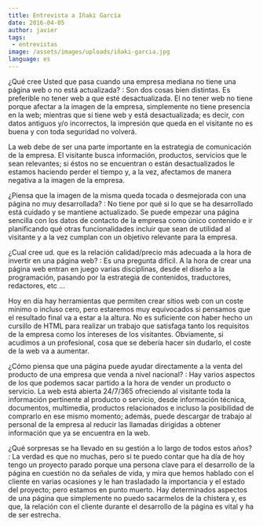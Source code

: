 ```yaml
---
title: Entrevista a Iñaki García
date: 2016-04-05
author: javier
tags:
 - entrevistas
image: /assets/images/uploads/iñaki-garcia.jpg
language: es
---
```


¿Qué cree Usted que pasa cuando una empresa mediana no tiene una página web o no está actualizada?
: Son dos cosas bien distintas. Es preferible no tener web a que esté desactualizada. El no tener web no tiene porque afectar a la imagen de la empresa, simplemente no tiene presencia en la web; mientras que si tiene web y está desactualizada; es decir, con datos antiguos y/o incorrectos, la impresión que queda en el visitante no es buena y con toda seguridad no volverá.

  La web debe de ser una parte importante en la estrategia de comunicación de la empresa. El visitante busca información, productos, servicios que le sean relevantes; si éstos no se encuentran o están desactualizados le estamos haciendo perder el tiempo y, a la vez, afectamos de manera negativa a la imagen de la empresa.

¿Piensa que la imagen de la misma queda tocada o desmejorada con una página no muy desarrollada?
: No tiene por qué si lo que se ha desarrollado está cuidado y se mantiene actualizado. Se puede empezar una página sencilla con los datos de contacto de la empresa como único contenido e ir planificando qué otras funcionalidades incluir que sean de utilidad al visitante y a la vez cumplan con un objetivo relevante para la empresa.

¿Cual cree ud. que es la relación calidad/precio más adecuada a la hora de invertir en una página web?
: Es una pregunta difícil. A la hora de crear una página web entran en juego varias disciplinas, desde el diseño a la programación, pasando por la estrategia de contenidos, traductores, redactores, etc ...

  Hoy en día hay herramientas que permiten crear sitios web con un coste mínimo o incluso cero, pero estaremos muy equivocados si pensamos que el resultado final va a estar a la altura. No es suficiente con haber hecho un cursillo de HTML para realizar un trabajo que satisfaga tanto los requisitos de la empresa como los intereses de los visitantes. Obviamente, si acudimos a un profesional, cosa que se debería hacer sin dudarlo, el coste de la web va a aumentar.

¿Cómo piensa que una página puede ayudar directamente a la venta del producto de una empresa que venda a nivel nacional?
: Hay varios aspectos de los que podemos sacar partido a la hora de vender un producto o servicio. La web está abierta 24/7/365 ofreciendo al visitante toda la información pertinente al producto o servicio, desde información técnica, documentos, multimedia, productos relacionados e incluso la posibilidad de comprarlo en ese mismo momento; además, puede descargar de trabajo al personal de la empresa al reducir las llamadas dirigidas a obtener información que ya se encuentra en la web.

¿Qué sorpresas se ha llevado en su gestión a lo largo de todos estos años?
: La verdad es que no muchas, pero si te puedo contar que ha día de hoy tengo un proyecto parado porque una persona clave para el desarrollo de la página en cuestión no da señales de vida, y mira que hemos hablado con el cliente en varias ocasiones y le han trasladado la importancia y el estado del proyecto; pero estamos en punto muerto. Hay determinados aspectos de una página que simplemente no puedo sacarmelos de la chistera y, es que, la relación con el cliente durante el desarrollo de la página es vital y ha de ser estrecha.
